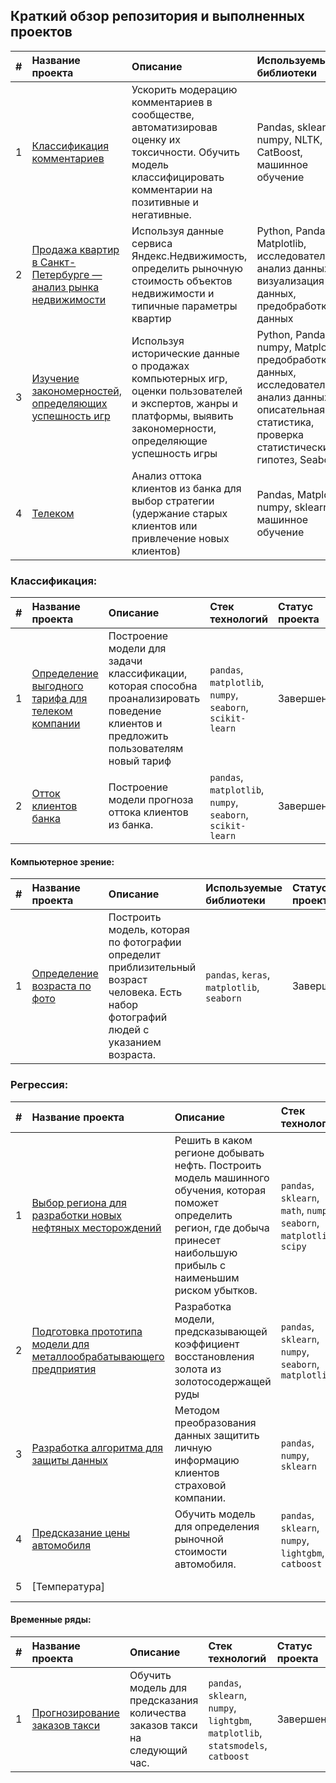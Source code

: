 ## Краткий обзор репозитория и выполненных проектов

| # | Название проекта | Описание | Используемые библиотеки | Статус проекта |
| :----------------------| :---------------------- | :---------------------- | :---------------------- |:---------------------- |
| 1 |	[Классификация комментариев](Project_text) | 	Ускорить модерацию комментариев в сообществе, автоматизировав оценку их токсичности. Обучить модель классифицировать комментарии на позитивные и негативные. | Pandas, sklearn, numpy, NLTK, CatBoost, машинное обучение | 3_4 |
| 2 |	[Продажа квартир в Санкт-Петербурге — анализ рынка недвижимости](Research_of_the_sale_of_apartments) | Используя данные сервиса Яндекс.Недвижимость, определить рыночную стоимость объектов недвижимости и типичные параметры квартир | Python, Pandas, Matplotlib, исследовательский анализ данных, визуализация данных, предобработка данных | 1_1 |
| 3 |	[Изучение закономерностей, определяющих успешность игр](Success_of_the_games) | Используя исторические данные о продажах компьютерных игр, оценки пользователей и экспертов, жанры и платформы, выявить закономерности, определяющие успешность игры | Python, Pandas, numpy, Matplotlib, предобработка данных, исследовательский анализ данных, описательная статистика, проверка статистических гипотез, Seaborn | mod_1 |
| 4 |	[Телеком](customer_outflows) | Анализ оттока клиентов из банка для выбор стратегии (удержание старых клиентов или привлечение новых клиентов) | Pandas, Matplotlib, numpy, sklearn, машинное обучение | fin |

### Классификация:
| # | Название проекта | Описание | Стек технологий | Статус проекта |
| :----------------------| :---------------------- | :---------------------- | :---------------------- |:---------------------- |
| 1 |	[Определение выгодного тарифа для телеком компании](Recommendation_of_tariffs) | Построение модели для задачи классификации, которая способна проанализировать поведение клиентов и предложить пользователям новый тариф | `pandas`, `matplotlib`, `numpy`, `seaborn`, `scikit-learn` | Завершен |
| 2 |	[Отток клиентов банка](customer_outflows) | Построение модели прогноза оттока клиентов из банка. | `pandas`, `matplotlib`, `numpy`, `seaborn`, `scikit-learn` | Завершен |
#### Компьютерное зрение:
| # | Название проекта | Описание | Используемые библиотеки | Статус проекта |
| :----------------------| :---------------------- | :---------------------- | :---------------------- |:---------------------- |
| 1 |	[Определение возраста по фото](Computer_Vision) | Построить модель, которая по фотографии определит приблизительный возраст человека. Есть набор фотографий людей с указанием возраста. | `pandas`, `keras`, `matplotlib`, `seaborn` | Завершен |



### Регрессия:
| # | Название проекта | Описание | Стек технологий | Статус проекта |
| :----------------------| :---------------------- | :---------------------- | :---------------------- |:---------------------- |
| 1 |	[Выбор региона для разработки новых нефтяных месторождений](Choosing_the_location_for_the_well) | Решить в каком регионе добывать нефть. Построить модель машинного обучения, которая поможет определить регион, где добыча принесет наибольшую прибыль с наименьшим риском убытков. | `pandas`, `sklearn`, `math`, `numpy`, `seaborn`, `matplotlib`, `scipy` | Завершен |
| 2 |	[Подготовка прототипа модели для металлообрабатывающего предприятия](Recovery_of_gold) | Pазработка модели, предсказывающей коэффициент восстановления золота из золотосодержащей руды | `pandas`, `sklearn`, `numpy`, `seaborn`, `matplotlib` | Завершен |
| 3 |	[Разработка алгоритма для защиты данных](Protection_of_personal_data_of_clients) | Методом преобразования данных защитить личную информацию клиентов страховой компании. | `pandas`, `numpy`, `sklearn` | Завершен |
| 4 |	[Предсказание цены автомобиля](Determining_the_cost_of_cars) | Обучить модель для определения рыночной стоимости автомобиля. | `pandas`, `sklearn`, `numpy`, `lightgbm`, `catboost` | Завершен |
| 5 |	[Температура] |  |  | В процессе |
#### Временные ряды:
| # | Название проекта | Описание | Стек технологий | Статус проекта |
| :----------------------| :---------------------- | :---------------------- | :---------------------- |:---------------------- |
| 1 |	[Прогнозирование заказов такси](Forecasting_taxi_orders) | Обучить модель для предсказания количества заказов такси на следующий час. | `pandas`, `sklearn`, `numpy`, `lightgbm`, `matplotlib`, `statsmodels`, `catboost` | Завершен |

